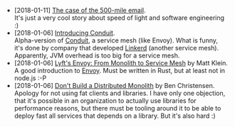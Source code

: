 * [2018-01-11] [The case of the 500-mile email](https://www.ibiblio.org/harris/500milemail.html).  
It's just a very cool story about speed of light and software engineering :)
* [2018-01-06] [Introducing Conduit](https://buoyant.io/2017/12/05/introducing-conduit/).  
Alpha-version of [Conduit](https://conduit.io/), a service mesh (like Envoy). What is funny, it's done by company that developed [Linkerd](https://linkerd.io/) (another service mesh). Apparently, JVM overhead is too big for a service mesh.
* [2018-01-06] [Lyft's Envoy: From Monolith to Service Mesh](https://www.youtube.com/watch?v=RVZX4CwKhGE) by Matt Klein.  
A good introduction to [Envoy](https://www.envoyproxy.io/). Must be written in Rust, but at least not in node.js :-P
* [2018-01-06] [Don't Build a Distributed Monolith](https://www.youtube.com/watch?v=-czp0Y4Z36Y) by Ben Christensen.  
Apology for not using fat clients and libraries. I have only one objection, that it's possible in an organization to actually use libraries for performance reasons, but there must be tooling around it to be able to deploy fast all services that depends on a library. But it's also hard :)
